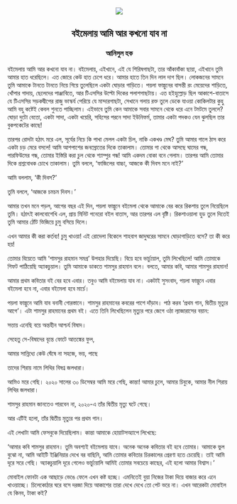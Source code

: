 <div align=center> <img align=center src='../images/prothomalo/বইমেলায়-আমি-আর-কখনো-যাব-না@আনিসুল-হক.jpg' width=500px >

<h2 align=center>বইমেলায় আমি আর কখনো যাব না</h4><h3 align=center>আনিসুল হক</h3></div>

বইমেলায় আমি আর কখনো যাব না। বইমেলায়, এইখানে, এই যে শিরিষগাছটা, তার আঁকাবাঁকা ছায়া, এইখানে তুমি আমার হাত ধরেছিলে। এত জোরে কেউ হাত চেপে ধরে। আমার হাতে তিন দিন লাল দাগ ছিল। লোকজনের সামনে তুমি আমাকে টানতে টানতে নিয়ে গিয়ে তুলেছিলে একটা ঘোড়ার গাড়িতে। পয়লা ফাল্গুনের বাসন্তী রং মেয়েদের শাড়িতে, খোঁপার গাদায়, ছেলেদের পাঞ্জাবিতে, আর টিএসসির উল্টো দিকের পলাশগাছটায়। এত হইহুল্লোড় ছিল আকাশে-বাতাসে যে টিএসসির সড়কদ্বীপের রাজু ভাস্কর্য পেরিয়ে যে মান্দারগাছটা, সেখানে গলায় রক্ত তুলে ডেকে যাওয়া কোকিলটার কুহু আমি বহু কষ্টেই কেবল শুনতে পাচ্ছিলাম। এইভাবে তুমি কেন আমাকে সবার সামনে থেকে ধরে এনে টমটমে তুললে? ঘোড়া দুটো বেতো, একটা সাদা, একটা খয়েরি, সহিসের পরনে সাদা ইউনিফর্ম, তামার একটা পদকও যেন ঝুলছিল তার বুকপকেটের কাছে!

তারপর রোদটা হঠাৎ মরে এল, সূর্যের নিচে কি পাখা মেলল একটা চিল, নাকি একখণ্ড মেঘ? তুমি আমার গালে ঠাস করে একটা চড় মেরে বসলে! আমি আশপাশের জনস্রোতের দিকে তাকালাম। তোমার গা থেকে আসছে ঘামের গন্ধ, পারফিউমের গন্ধ, তোমার ইস্তিরি করা চুল থেকে শ্যাম্পুর গন্ধ! আমি একদম বোকা বনে গেলাম। তারপর আমি তোমার দিকে প্রশ্নবোধক চোখে তাকালাম। তুমি বললে, ‘ফাজিলের বাচ্চা, আজকে কী দিবস মনে নাই?’

আমি বললাম, ‘কী দিবস?’

তুমি বললে, ‘আজকে চমচম দিবস।’

আমার তখন মনে পড়ল, আগের বছর এই দিন, পয়লা ফাল্গুনে বইমেলা থেকে আমাকে বের করে রিকশায় তুলে নিয়েছিলে তুমি। হঠাৎই কালবোশেখি এল, প্রায় মিনিট পনেরো বইল বাতাস, আর তারপর এল বৃষ্টি। রিকশাওয়ালা হুড তুলে দিতেই তুমি আমার ঠোঁট ভিজিয়ে চুমু বসিয়ে দিলে।

এখন আমার কী করা কর্তব্য! চুমু খাওয়া! এই রোদেলা বিকেলে শাহবাগ জাদুঘরের সামনে ঘোড়াগাড়িতে বসে? তা কী করে হয়!

তোমার বিয়েতে আমি ‘শামসুর রাহমান সমগ্র’ উপহার দিয়েছি। বিয়ে হবে ভার্চ্যুয়াল, তুমি লিখেছিলে! আমি তোমাকে গিফট পাঠিয়েছি অ্যাকচুয়াল। তুমি আমাকে ডাকতে শামসুর রাহমান বলে। বলতে, আমার কবি, আমার শামসুর রাহমান!

আমার প্রথম কবিতার বই বের হবে এবার। তবুও আমি বইমেলায় যাব না। একটাই সুসংবাদ, পয়লা ফাল্গুনে এবার বইমেলা হবে না, এবার বইমেলা হবে মার্চে।

পয়লা ফাল্গুনে আমি যাব বনানী গোরস্তানে। শামসুর রাহমানের কবরের পাশে দাঁড়াব। পাঠ করব ‘প্রথম গান, দ্বিতীয় মৃত্যুর আগে’। এটা শামসুর রাহমানের প্রথম বই। এতে তিনি লিখেছিলেন মৃত্যুর পরে জেগে ওঠা ল্যাজারাসের বয়ান:

সত্তায় এনেছি বয়ে অন্তহীন আশ্চর্য বিষাদ।

সেহেতু সে-বিষাদের বৃন্তে ফোটে আতঙ্কের ফুল,

আমার সান্নিধ্যে কেউ ঘেঁষে না সহজে, ভয়, পাছে

তাদের শিরায় নামে লিথির বিষণ্ন জলধারা।

আমিও মরে গেছি। ২০২০ সালের ৩০ ডিসেম্বর আমি মরে গেছি, কান্তা! আমার চুলে, আমার চিবুকে, আমার নীল শিরায় লিথির জলধারা।

শামসুর রাহমান জানতেও পারবেন না, ২০২০-এ তাঁর দ্বিতীয় মৃত্যু ঘটে গেছে।

আর এটিই হলো, তাঁর দ্বিতীয় মৃত্যুর পর প্রথম গান।

এই লেখাটা আমি ফেসবুকে দিয়েছিলাম। কান্তা আমাকে হোয়াটসঅ্যাপে লিখেছে:

‘আমার কবি শামসুর রাহমান। তুমি অবশ্যই বইমেলায় যাবে। অনেক অনেক কবিতার বই হবে তোমার। আমাকে ভুল বুঝো না, আমি আইটি ইঞ্জিনিয়ার দেখে বর বাছিনি, আমি তোমার কবিতার চিরকালের প্রেরণা হতে চেয়েছি। তাই আমি দূরে সরে গেছি। অ্যাকচুয়ালি দূরে গেলেও ভার্চ্যুয়ালি আমিই তোমার সবচেয়ে কাছের, এই হলো আমার বিশ্বাস।’

মোবাইল ফোনটা এক আছাড়ে ভেঙে ফেলে এখন কষ্ট হচ্ছে। এমনিতেই বুয়া নিজের টাকা দিয়ে বাজার করে এনে খাওয়াচ্ছে। চিলেকোঠার ঘরে বসে দরজা দিয়ে আকাশের তারা দেখে দেখে তো পেট ভরে না। এখন আরেকটা মোবাইল যে কিনব, টাকা কই?

